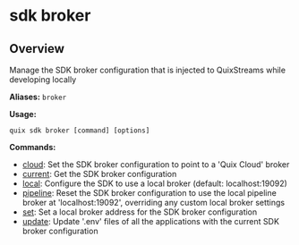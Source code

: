 # sdk broker

## Overview

Manage the SDK broker configuration that is injected to QuixStreams while developing locally

**Aliases:** `broker`

**Usage:**

```
quix sdk broker [command] [options]
```

**Commands:**

- [cloud](cloud.md): Set the SDK broker configuration to point to a 'Quix Cloud' broker
- [current](current.md): Get the SDK broker configuration
- [local](local.md): Configure the SDK to use a local broker (default: localhost:19092)
- [pipeline](pipeline.md): Reset the SDK broker configuration to use the local pipeline broker at 'localhost:19092', overriding any custom local broker settings
- [set](set.md): Set a local broker address for the SDK broker configuration
- [update](update.md): Update '.env' files of all the applications with the current SDK broker configuration

